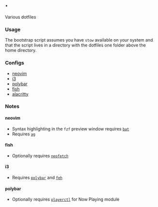 # .

Various dotfiles

### Usage

The bootstrap script assumes you have `stow` available on your system and that the script lives in a directory with the dotfiles one folder above the home directory.

### Configs

- [neovim](./nvim/.config/nvim)
- [i3](./i3/.config/i3)
- [polybar](./polybar/.config/polybar)
- [fish](./fish/.config/fish)
- [alacritty](./alacritty/.config/alacritty)

### Notes

#### neovim

- Syntax highlighting in the `fzf` preview window requires [`bat`](https://github.com/sharkdp/bat)
- Requires [`ag`](https://github.com/ggreer/the_silver_searcher)

#### fish

- Optionally requires [`neofetch`](https://github.com/dylanaraps/neofetch)

#### i3

- Requires [`polybar`](https://github.com/polybar/polybar) and [`feh`](https://github.com/derf/feh)

#### polybar

- Optionally requires [`playerctl`](https://github.com/altdesktop/playerctl) for Now Playing module
